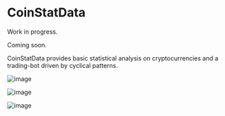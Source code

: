 # CoinStatData

Work in progress.

Coming soon.

CoinStatData provides basic statistical analysis on cryptocurrencies and a trading-bot driven by cyclical patterns. 

![image](https://user-images.githubusercontent.com/33708658/181593804-b1b702bd-7128-4e64-a335-87f2cf62ec61.png)

![image](https://user-images.githubusercontent.com/33708658/181593905-0df9c41b-6d56-400d-9b8a-c1fca13a66c7.png)

![image](https://user-images.githubusercontent.com/33708658/181593960-6a331354-1f7b-4bd2-99f7-1b9dcb717195.png)



